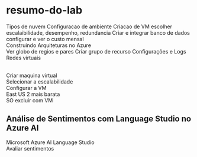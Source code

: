 # resumo-do-lab

Tipos de nuvem
Configuracao de ambiente
Criacao de VM
escolher escalaibilidade, desempenho, redundancia
Criar e integrar banco de dados
configurar e ver o custo mensal
<br>
Construindo Arquiteturas no Azure<Br>
Ver globo de regios e pares
Criar grupo de recurso
Configurações e Logs
Redes virtuais<br><br>

Criar maquina virtual<br>
Selecionar a escalabilidade<br>
Configurar a VM<br>
East US 2 mais barata<br>
SO excluir com VM<br>

<h2>Análise de Sentimentos com Language Studio no Azure AI</h2>
Microsoft Azure AI Language Studio<br>
Avaliar sentimentos<br>


